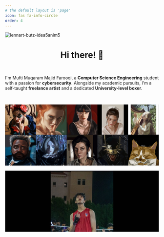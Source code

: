 ```yaml
---
# the default layout is 'page'
icon: fas fa-info-circle
order: 4
---
```

![lennart-butz-idea5anim5](https://github.com/Muqaram0/Muqaram0/assets/130496042/c83e26a8-49ae-45c2-9216-b8456038a96b)
<div align="center">
  <h1>Hi there! 👋 </h1>
</div>

<br>

I'm Mufti Muqaram Majid Farooqi, a **Computer Science Engineering** student with a passion for **cybersecurity**. Alongside my academic pursuits, I'm a self-taught **freelance artist** and a dedicated **University-level boxer**.


<br>

[![art](/assets/img/about/art.png)](https://fatcat_psd.artstation.com/)

![box](/assets/img/about/box.png)